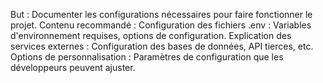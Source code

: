 But : Documenter les configurations nécessaires pour faire fonctionner le projet.
Contenu recommandé :
Configuration des fichiers .env : Variables d'environnement requises, options de configuration.
Explication des services externes : Configuration des bases de données, API tierces, etc.
Options de personnalisation : Paramètres de configuration que les développeurs peuvent ajuster.